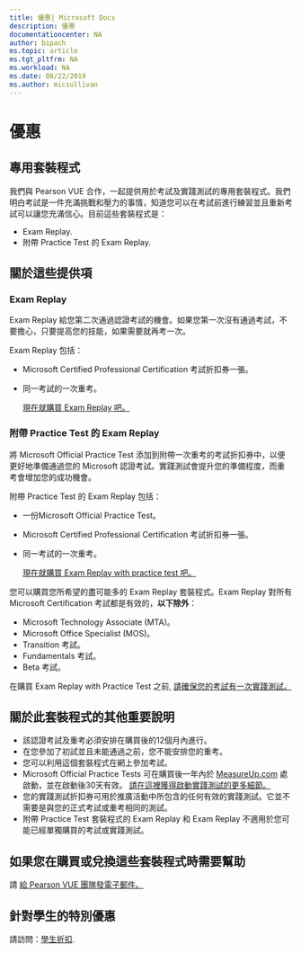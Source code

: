 ```yaml
---
title: 優惠| Microsoft Docs
description: 優惠 
documentationcenter: NA 
author: bipach
ms.topic: article
ms.tgt_pltfrm: NA
ms.workload: NA
ms.date: 08/22/2019
ms.author: micsullivan
---
```

# 優惠

## 專用套裝程式

我們與 Pearson VUE 合作，一起提供用於考試及實踐測試的專用套裝程式。我們明白考試是一件充滿挑戰和壓力的事情，知道您可以在考試前進行練習並且重新考試可以讓您充滿信心。目前這些套裝程式是：

- Exam Replay.
- 附帶 Practice Test 的 Exam Replay.

## 關於這些提供項

### Exam Replay

Exam Replay 給您第二次通過認證考試的機會。如果您第一次沒有通過考試，不要擔心，只要提高您的技能，如果需要就再考一次。

Exam Replay 包括：

- Microsoft Certified Professional Certification 考試折扣券一張。
- 同一考試的一次重考。

  [現在就購買 Exam Replay 吧。](https://www.mindhub.com/p/Microsoft-Exam-Replay?utm_source=msftmarketing&utm_medium=msft_offers&utm_campaign=ExamReplayFY20&utm_term=ERFY20&utm_content=weblink3)

### 附帶 Practice Test 的 Exam Replay

將 Microsoft Official Practice Test 添加到附帶一次重考的考試折扣券中，以便更好地準備通過您的 Microsoft 認證考試。實踐測試會提升您的準備程度，而重考會增加您的成功機會。

附帶 Practice Test 的 Exam Replay 包括：

- 一份Microsoft Official Practice Test。
- Microsoft Certified Professional Certification 考試折扣券一張。
- 同一考試的一次重考。

  [現在就購買 Exam Replay with practice test 吧。](https://www.mindhub.com/p/Microsoft-Exam-Replay-PT?utm_source=msftmarketing&utm_medium=msft_offers&utm_campaign=ExamReplayFY20&utm_term=ERFY20&utm_content=weblink)

您可以購買您所希望的盡可能多的 Exam Replay 套裝程式。Exam Replay 對所有 Microsoft Certification 考試都是有效的，**以下除外**：
- Microsoft Technology Associate (MTA)。
- Microsoft Office Specialist (MOS)。
- Transition 考試。
- Fundamentals 考試。
- Beta 考試。

在購買 Exam Replay with Practice Test 之前, [請確保您的考試有一次實踐測試。](https://www.mindhub.com/shop/microsoft?facetValueFilter=tenant~content-type%3Apractice-tests)

## 關於此套裝程式的其他重要說明

- 該認證考試及重考必須安排在購買後的12個月內進行。
- 在您參加了初試並且未能通過之前，您不能安排您的重考。
- 您可以利用這個套裝程式在網上參加考試。
- Microsoft Official Practice Tests 可在購買後一年內於 [MeasureUp.com](https://www.measureup.com/) 處啟動，並在啟動後30天有效。 [請在這裡獲得啟動實踐測試的更多細節。](https://home.pearsonvue.com/microsoft/practicetests)
- 您的實踐測試折扣券可用於推廣活動中所包含的任何有效的實踐測試。它並不需要是與您的正式考試或重考相同的測試。
- 附帶 Practice Test 套裝程式的 Exam Replay 和 Exam Replay 不適用於您可能已經單獨購買的考試或實踐測試。

## 如果您在購買或兌換這些套裝程式時需要幫助
請 [給 Pearson VUE 團隊發電子郵件。](https://mindhub@pearson.com/)

## 針對學生的特別優惠
請訪問：[學生折扣](/learn/certifications/student-discounts).
